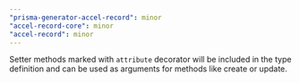 ```yaml
---
"prisma-generator-accel-record": minor
"accel-record-core": minor
"accel-record": minor
---
```


Setter methods marked with `attribute` decorator will be included in the type definition and can be used as arguments for methods like create or update.
